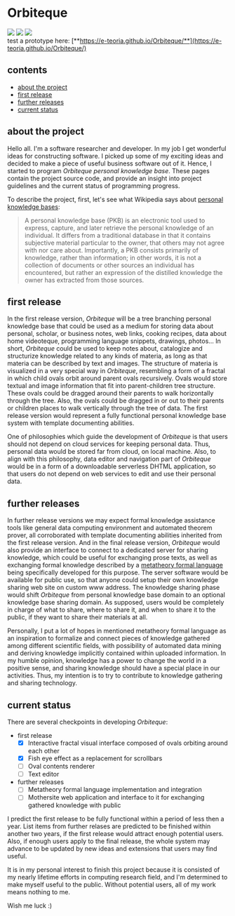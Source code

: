 # Orbiteque
![](https://e-teoria.github.io/Orbiteque/i1.svg) ![](https://e-teoria.github.io/Orbiteque/i2.svg) ![](https://e-teoria.github.io/Orbiteque/i3.svg)  
test a prototype here: [**https://e-teoria.github.io/Orbiteque/**](https://e-teoria.github.io/Orbiteque/)  

## contents
- [about the project](#about-the-project)  
- [first release](#first-release)  
- [further releases](#further-releases)  
- [current status](#current-status)  

## about the project

Hello all. I'm a software researcher and developer. In my job I get wonderful ideas for constructing software. I picked up some of my exciting ideas and decided to make a piece of useful business software out of it. Hence, I started to program *Orbiteque* *personal knowledge base*. These pages contain the project source code, and provide an insight into project guidelines and the current status of programming progress.

To describe the project, first, let's see what Wikipedia says about [personal knowledge bases](https://en.wikipedia.org/wiki/Personal_knowledge_base):
> A personal knowledge base (PKB) is an electronic tool used to express, capture, and later retrieve the personal knowledge of an individual. It differs from a traditional database in that it contains subjective material particular to the owner, that others may not agree with nor care about. Importantly, a PKB consists primarily of knowledge, rather than information; in other words, it is not a collection of documents or other sources an individual has encountered, but rather an expression of the distilled knowledge the owner has extracted from those sources.

## first release

In the first release version, *Orbiteque* will be a tree branching personal knowledge base that could be used as a medium for storing data about personal, scholar, or business notes, web links, cooking recipes, data about home videoteque, programming language snippets, drawings, photos... In short, *Orbiteque* could be used to keep notes about, catalogize and structurize knowledge related to any kinds of materia, as long as that materia can be described by text and images. The structure of materia is visualized in a very special way in *Orbiteque*, resembling a form of a fractal in which child ovals orbit around parent ovals recursively. Ovals would store textual and image information that fit into parent-children tree structure. These ovals could be dragged around their parents to walk horizontally through the tree. Also, the ovals could be dragged in or out to their parents or children places to walk vertically through the tree of data. The first release version would represent a fully functional personal knowledge base system with template documenting abilities.

One of philosophies which guide the development of *Orbiteque* is that users should not depend on cloud services for keeping personal data. Thus, personal data would be stored far from cloud, on local machine. Also, to align with this philosophy, data editor and navigation part of *Orbiteque* would be in a form of a downloadable serverless DHTML application, so that users do not depend on web services to edit and use their personal data.

## further releases

In further release versions we may expect formal knowledge assistance tools like general data computing environment and automated theorem prover, all corroborated with template documenting abilities inherited from the first release version. And in the final release version, *Orbiteque* would also provide an interface to connect to a dedicated server for sharing knowledge, which could be useful for exchanging prose texts, as well as exchanging formal knowledge described by a [metatheory formal language](https://github.com/e-teoria/Logos) being specifically developed for this purpose. The server software would be available for public use, so that anyone could setup their own knowledge sharing web site on custom www address. The knowledge sharing phase would shift *Orbiteque* from personal knowledge base domain to an optional knowledge base sharing domain. As supposed, users would be completely in charge of what to share, where to share it, and when to share it to the public, if they want to share their materials at all.

Personally, I put a lot of hopes in mentioned metatheory formal language as an inspiration to formalize and connect pieces of knowledge gathered among different scientific fields, with possibility of automated data mining and deriving knowledge implicitly contained within uploaded information. In my humble opinion, knowledge has a power to change the world in a positive sense, and sharing knowledge should have a special place in our activities. Thus, my intention is to try to contribute to knowledge gathering and sharing technology.

## current status

There are several checkpoints in developing *Orbiteque*:

- first release
    - [x] Interactive fractal visual interface composed of ovals orbiting around each other
    - [x] Fish eye effect as a replacement for scrollbars
    - [ ] Oval contents renderer
    - [ ] Text editor
- further releases
    - [ ] Metatheory formal language implementation and integration
    - [ ] Mothersite web application and interface to it for exchanging gathered knowledge with public

I predict the first release to be fully functional within a period of less then a year. List items from further relases are predicted to be finished within another two years, if the first release would attract enough potential users. Also, if enough users apply to the final release, the whole system may advance to be updated by new ideas and extensions that users may find useful.

It is in my personal interest to finish this project because it is consisted of my nearly lifetime efforts in computing research field, and I'm determined to make myself useful to the public. Without potential users, all of my work means nothing to me.

Wish me luck :)
